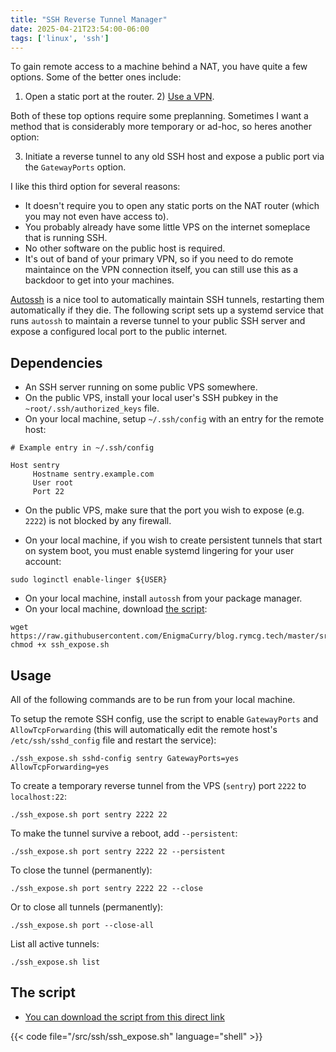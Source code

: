 ```yaml
---
title: "SSH Reverse Tunnel Manager"
date: 2025-04-21T23:54:00-06:00
tags: ['linux', 'ssh']
---
```


To gain remote access to a machine behind a NAT, you have quite a few
options. Some of the better ones include:

 1) Open a static port at the router. 2) [Use a
 VPN](https://blog.rymcg.tech/blog/linux/wireguard_p2p/).

Both of these top options require some preplanning. Sometimes I want a
method that is considerably more temporary or ad-hoc, so heres another
option:

 3) Initiate a reverse tunnel to any old SSH host and expose a public
    port via the `GatewayPorts` option.

I like this third option for several reasons:

 * It doesn't require you to open any static ports on the NAT router
   (which you may not even have access to).
 * You probably already have some little VPS on the internet someplace
   that is running SSH.
 * No other software on the public host is required.
 * It's out of band of your primary VPN, so if you need to do remote
   maintaince on the VPN connection itself, you can still use this as
   a backdoor to get into your machines.

[Autossh](https://www.harding.motd.ca/autossh/) is a nice tool to
automatically maintain SSH tunnels, restarting them automatically if
they die. The following script sets up a systemd service that runs
`autossh` to maintain a reverse tunnel to your public SSH server and
expose a configured local port to the public internet.

## Dependencies

 * An SSH server running on some public VPS somewhere.
 * On the public VPS, install your local user's SSH pubkey in the
   `~root/.ssh/authorized_keys` file.
 * On your local machine, setup `~/.ssh/config` with an entry for the
   remote host:
   
```
# Example entry in ~/.ssh/config

Host sentry
     Hostname sentry.example.com
     User root
     Port 22
```

 * On the public VPS, make sure that the port you wish to expose (e.g.
   `2222`) is not blocked by any firewall.

 * On your local machine, if you wish to create persistent tunnels
   that start on system boot, you must enable systemd lingering for
   your user account:
   
```
sudo loginctl enable-linger ${USER}
```

 * On your local machine, install `autossh` from your package manager.
 * On your local machine, download [the
   script](https://raw.githubusercontent.com/EnigmaCurry/blog.rymcg.tech/master/src/ssh/ssh_expose.sh):
 
```
wget https://raw.githubusercontent.com/EnigmaCurry/blog.rymcg.tech/master/src/ssh/ssh_expose.sh
chmod +x ssh_expose.sh
```

## Usage

All of the following commands are to be run from your local machine.

To setup the remote SSH config, use the script to enable
`GatewayPorts` and `AllowTcpForwarding` (this will automatically edit
the remote host's `/etc/ssh/sshd_config` file and restart the
service):

```
./ssh_expose.sh sshd-config sentry GatewayPorts=yes AllowTcpForwarding=yes
```

To create a temporary reverse tunnel from the VPS (`sentry`) port `2222` to `localhost:22`:

```
./ssh_expose.sh port sentry 2222 22
```

To make the tunnel survive a reboot, add `--persistent`:

```
./ssh_expose.sh port sentry 2222 22 --persistent
```

To close the tunnel (permanently):

```
./ssh_expose.sh port sentry 2222 22 --close
```

Or to close all tunnels (permanently):

```
./ssh_expose.sh port --close-all
```

List all active tunnels:

```
./ssh_expose.sh list
```

## The script

 * [You can download the script from this direct
   link](https://raw.githubusercontent.com/EnigmaCurry/blog.rymcg.tech/master/src/ssh/ssh_expose.sh)

{{< code file="/src/ssh/ssh_expose.sh" language="shell" >}}

